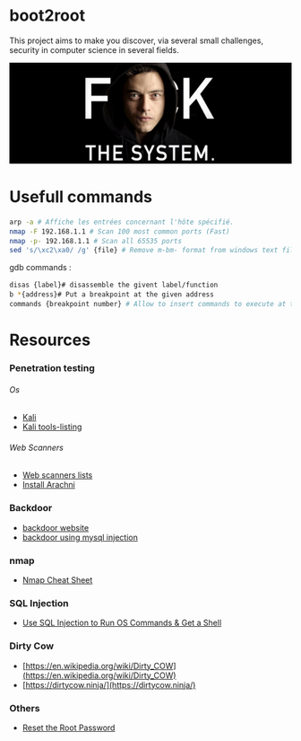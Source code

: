 # boot2root
This project aims to make you discover, via several small challenges, security
in computer science in several fields.

![hacking pic](./resources/fkthesystem.png)

# Usefull commands
```bash
arp -a # Affiche les entrées concernant l'hôte spécifié.
nmap -F 192.168.1.1 # Scan 100 most common ports (Fast)
nmap -p- 192.168.1.1 # Scan all 65535 ports
sed 's/\xc2\xa0/ /g' {file} # Remove m-bm- format from windows text file.
```

gdb commands :
```bash
disas {label}# disassemble the givent label/function
b *{address}# Put a breakpoint at the given address
commands {breakpoint number} # Allow to insert commands to execute at the given breakpoint.
```
# Resources
### Penetration testing
###### Os
* [Kali](https://www.kali.org/)
* [Kali tools-listing](https://tools.kali.org/tools-listing)

###### Web Scanners
* [Web scanners lists](https://github.com/bkapsec/fuzzing#web-scanners)
* [Install Arachni](https://www.linuxhelp.com/how-to-install-arachni-web-application-scanner-in-ubuntu-2)

### Backdoor
* [backdoor website](https://www.malcare.com/blog/backdoor-website/)
* [backdoor using mysql injection](https://cloudinvent.com/blog/backdoor-webserver-using-mysql-sql-injection/)

### nmap
* [Nmap Cheat Sheet](https://hackertarget.com/nmap-cheatsheet-a-quick-reference-guide/)

### SQL Injection
* [Use SQL Injection to Run OS Commands & Get a Shell](https://null-byte.wonderhowto.com/how-to/use-sql-injection-run-os-commands-get-shell-0191405/)

### Dirty Cow
* [https://en.wikipedia.org/wiki/Dirty_COW](https://en.wikipedia.org/wiki/Dirty_COW)
* [https://dirtycow.ninja/](https://dirtycow.ninja/)

### Others
* [Reset the Root Password](https://www.maketecheasier.com/reset-root-password-linux/)
